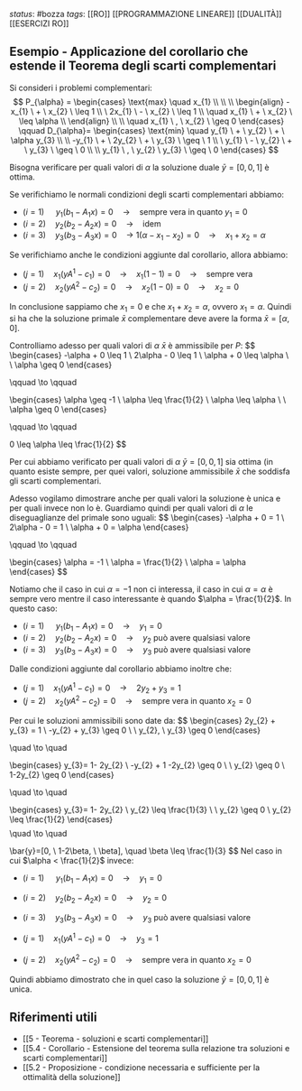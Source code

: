 *status*: #bozza 
*tags*: [[RO]] [[PROGRAMMAZIONE LINEARE]] [[DUALITÀ]] [[ESERCIZI RO]]

## Esempio - Applicazione del corollario che estende il Teorema degli scarti complementari

Si consideri i problemi complementari:
$$
P_{\alpha} = 
\begin{cases}
\text{max} \quad x_{1} \\ \\ \\
\begin{align}
-x_{1} \ + \ x_{2} \ \leq 1 \\
 \ 2x_{1} \ - \ x_{2} \ \leq 1 \\
 \quad x_{1} \ + \ x_{2} \ \leq \alpha \\
\end{align} \\ \\
 \quad x_{1} \ , \ x_{2} \ \geq 0
\end{cases}
 \qquad 
D_{\alpha}=
\begin{cases}
\text{min} \quad y_{1} \ + \ y_{2} \ + \ \alpha y_{3} \\
 \\
-y_{1} \ + \ 2y_{2} \ + \ y_{3} \ \geq \ 1 \\
 \ y_{1} \ - \ y_{2} \ + \ y_{3} \ \geq \ 0 \\
 \\
y_{1} \ , \ y_{2} \ y_{3} \ \geq \ 0
\end{cases}
$$

Bisogna verificare per quali valori di $\alpha$ la soluzione duale $\bar{y}=[0,0,1]$ è ottima.

Se verifichiamo le normali condizioni degli scarti complementari abbiamo:

* $(i=1)$ $\quad y_{1}(b_{1} - A_{1}x)=0 \quad \to \quad \text{sempre vera in quanto } y_{1}=0$
* $(i=2) \quad y_{2}(b_{2}-A_{2}x)=0 \quad \to \quad \text{idem}$
* $(i=3) \quad y_{3}(b_{3} - A_{3}x) = 0 \quad \to \ 1(\alpha - x_{1} - x_{2})=0 \quad \to \quad x_{1} + x_{2} = \alpha$

Se verifichiamo anche le condizioni aggiunte dal corollario, allora abbiamo:

* $(j=1) \quad x_{1}(yA^1 - c_{1})=0 \quad \to \quad x_{1}(1 -1) = 0 \quad \to \quad \text{sempre vera}$
* $(j=2) \quad x_{2}(yA^2 -c_{2})=0 \quad \to \quad x_{2}(1-0) =0 \quad \to \quad x_{2}=0$

In conclusione sappiamo che $x_{1}=0$ e che $x_{1}+x_{2}=\alpha$, ovvero $x_{1}=\alpha$.
Quindi si ha che la soluzione primale $\bar{x}$ complementare deve avere la forma $\bar{x}=[\alpha,0]$. 

Controlliamo adesso per quali valori di $\alpha$ $\bar{x}$ è ammissibile per $P$:
$$
\begin{cases}
-\alpha + 0 \leq 1 \\
2\alpha - 0 \leq 1 \\
\alpha + 0 \leq \alpha  \\
\\
\alpha \geq 0
\end{cases}

 \qquad \to \qquad 
 
 \begin{cases}
\alpha \geq -1 \\
\alpha \leq \frac{1}{2} \\
\alpha \leq \alpha \\
 \\
\alpha \geq 0
\end{cases}

 \qquad \to \qquad 
 
 0 \leq \alpha \leq \frac{1}{2}
$$

Per cui abbiamo verificato per quali valori di $\alpha$ $\bar{y}=[0,0,1]$ sia ottima (in quanto esiste sempre, per quei valori, soluzione ammissibile $\bar{x}$ che soddisfa gli scarti complementari.

Adesso vogilamo dimostrare anche per quali valori la soluzione è unica e per quali invece non lo è. Guardiamo quindi per quali valori di $\alpha$ le diseguaglianze del primale sono uguali:
$$
\begin{cases}
-\alpha + 0 = 1 \\
2\alpha - 0 = 1 \\
\alpha + 0 = \alpha
\end{cases}

 \qquad \to \qquad 
 
 \begin{cases}
\alpha = -1 \\
\alpha = \frac{1}{2} \\
\alpha = \alpha
\end{cases}
$$

Notiamo che il caso in cui $\alpha = -1$ non ci interessa, il caso in cui $\alpha = \alpha$ è sempre vero mentre il caso interessante è quando $\alpha = \frac{1}{2}$. In questo caso:


* $(i=1)$ $\quad y_{1}(b_{1} - A_{1}x)=0 \quad \to \quad y_{1}=0 \quad$
* $(i=2) \quad y_{2}(b_{2}-A_{2}x)=0 \quad \to \quad y_{2} \text{ può avere qualsiasi valore}$
* $(i=3) \quad y_{3}(b_{3} - A_{3}x) = 0 \quad \to \quad y_{3} \text{ può avere qualsiasi valore}$

Dalle condizioni aggiunte dal corollario abbiamo inoltre che:

* $(j=1) \quad x_{1}(yA^1 - c_{1})=0 \quad \to \quad 2y_{2} + y_{3} =1$
* $(j=2) \quad x_{2}(yA^2 -c_{2})=0 \quad \to \quad \text{sempre vera in quanto} \ x_{2}=0$

Per cui le soluzioni ammissibili sono date da:
$$
\begin{cases}
2y_{2} + y_{3} = 1 \\
-y_{2} + y_{3} \geq 0 \\
 \\
y_{2}, \ y_{3} \geq 0
\end{cases}

 \quad \to \quad 

\begin{cases}
y_{3}= 1- 2y_{2} \\
-y_{2} + 1 -2y_{2} \geq 0 \\
 \\
y_{2} \geq 0 \\
1-2y_{2} \geq 0
\end{cases}

 \quad \to \quad 

\begin{cases}
y_{3}= 1- 2y_{2} \\
y_{2} \leq \frac{1}{3} \\
 \\
y_{2} \geq 0 \\
y_{2} \leq \frac{1}{2}
\end{cases}
$$
$$
 \quad \to \quad 

\bar{y}=[0, \ 1-2\beta, \  \beta], \quad \beta \leq \frac{1}{3}
$$
Nel caso in cui $\alpha < \frac{1}{2}$ invece:

* $(i=1)$ $\quad y_{1}(b_{1} - A_{1}x)=0 \quad \to \quad y_{1}=0 \quad$
* $(i=2) \quad y_{2}(b_{2}-A_{2}x)=0 \quad \to \quad y_{2}=0$
* $(i=3) \quad y_{3}(b_{3} - A_{3}x) = 0 \quad \to \quad y_{3} \text{ può avere qualsiasi valore}$

* $(j=1) \quad x_{1}(yA^1 - c_{1})=0 \quad \to \quad y_{3} =1$
* $(j=2) \quad x_{2}(yA^2 -c_{2})=0 \quad \to \quad \text{sempre vera in quanto} \ x_{2}=0$

Quindi abbiamo dimostrato che in quel caso la soluzione $\bar{y}=[0,0,1]$ è unica.
## Riferimenti utili

* [[5 - Teorema - soluzioni e scarti complementari]]
* [[5.4 - Corollario - Estensione del teorema sulla relazione tra soluzioni e scarti complementari]]
* [[5.2 - Proposizione - condizione necessaria e sufficiente per la ottimalità della soluzione]]